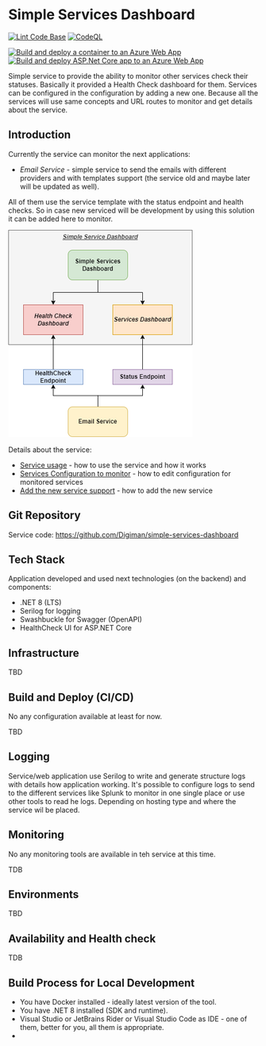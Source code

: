 # Simple Services Dashboard

[![Lint Code Base](https://github.com/Digiman/simple-services-dashboard/actions/workflows/super-linter.yml/badge.svg)](https://github.com/Digiman/simple-services-dashboard/actions/workflows/super-linter.yml)
[![CodeQL](https://github.com/Digiman/simple-services-dashboard/actions/workflows/codeql.yml/badge.svg)](https://github.com/Digiman/simple-services-dashboard/actions/workflows/codeql.yml)

[![Build and deploy a container to an Azure Web App](https://github.com/Digiman/simple-services-dashboard/actions/workflows/azure-container-webapp.yml/badge.svg)](https://github.com/Digiman/simple-services-dashboard/actions/workflows/azure-container-webapp.yml)
[![Build and deploy ASP.Net Core app to an Azure Web App](https://github.com/Digiman/simple-services-dashboard/actions/workflows/azure-webapps-dotnet-core.yml/badge.svg)](https://github.com/Digiman/simple-services-dashboard/actions/workflows/azure-webapps-dotnet-core.yml)

Simple service to provide the ability to monitor other services check their statuses. Basically it provided a Health Check
dashboard for them. Services can be configured in the configuration by adding a new one. Because all the services will use same concepts and
URL routes to monitor and get details about the service.

## Introduction

Currently the service can monitor the next applications:

* *Email Service* - simple service to send the emails with different providers and with templates support (the service old and maybe later will be updated as well).

All of them use the service template with the status endpoint and health checks. So in case new serviced will be development by using this
solution it can be added here to monitor.

![The service externals!](docs/images/SimpleDashboardService-ServiceExternals.png "The service externals")

Details about the service:
* [Service usage](docs/ServiceUsage.md) - how to use the service and how it works
* [Services Configuration to monitor](docs/ServicesConfiguration.md) - how to edit configuration for monitored services
* [Add the new service support](docs/AddNewService.md) - how to add the new service

## Git Repository

Service code: https://github.com/Digiman/simple-services-dashboard

## Tech Stack

Application developed and used next technologies (on the backend) and components:

* .NET 8 (LTS)
* Serilog for logging
* Swashbuckle for Swagger (OpenAPI)
* HealthCheck UI for ASP.NET Core

## Infrastructure

TBD

## Build and Deploy (CI/CD)

No any configuration available at least for now.

TBD

## Logging

Service/web application use Serilog to write and generate structure logs with details how application working. It's possible to configure logs to send to the different services like Splunk to monitor in one single place or use other tools to read he logs. Depending on hosting type and where the service wil be placed.

## Monitoring

No any monitoring tools are available in teh service at this time.

TDB

## Environments

TBD

## Availability and Health check

TDB

## Build Process for Local Development

* You have Docker installed - ideally latest version of the tool.
* You have .NET 8 installed (SDK and runtime).
* Visual Studio or JetBrains Rider or Visual Studio Code as IDE - one of them, better for you, all them is appropriate.
* 